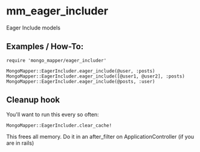 
# mm_eager_includer

Eager Include models

## Examples / How-To:

    require 'mongo_mapper/eager_includer'

    MongoMapper::EagerIncluder.eager_include(@user, :posts)
    MongoMapper::EagerIncluder.eager_include([@user1, @user2], :posts)
    MongoMapper::EagerIncluder.eager_include(@posts, :user)

## Cleanup hook

  You'll want to run this every so often:

    MongoMapper::EagerIncluder.clear_cache!

  This frees all memory. Do it in an after_filter on ApplicationController (if you are in rails)
